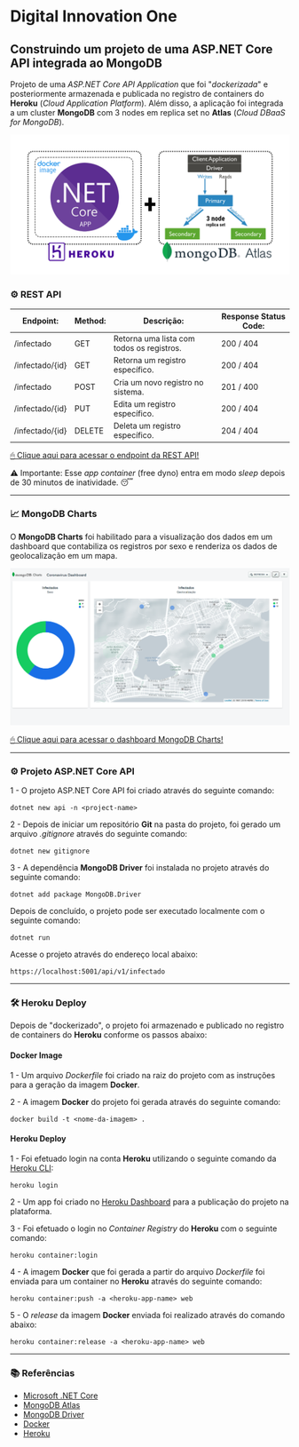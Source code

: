 # Digital Innovation One

## Construindo um projeto de uma ASP.NET Core API integrada ao MongoDB

Projeto de uma *ASP.NET Core API Application* que foi "*dockerizada*" e posteriormente armazenada e publicada no registro de containers do **Heroku** (*Cloud Application Platform*). Além disso, a aplicação foi integrada a um cluster **MongoDB** com 3 nodes em replica set no **Atlas** (*Cloud DBaaS for MongoDB*).

![ASP.NET Core API Application](docs/splash.png)

### ⚙ REST API

| Endpoint: | Method: | Descrição: | Response Status Code: |
|-----------|---------|--------------|-----------------------|
| /infectado | GET  | Retorna uma lista com todos os registros. | 200 / 404 |
| /infectado/{id} | GET | Retorna um registro específico. | 200 / 404 |
| /infectado | POST | Cria um novo registro no sistema. | 201 / 400 |
| /infectado/{id} | PUT | Edita um registro específico. | 200 / 404 |
| /infectado/{id} | DELETE | Deleta um registro específico. | 204 / 404 |

[🖱 Clique aqui para acessar o endpoint da REST API!][heroku-deploy]

⚠ Importante: Esse *app container* (free dyno) entra em modo *sleep* depois de 30 minutos de inatividade. 😴

---

### 📈 MongoDB Charts

O **MongoDB Charts** foi habilitado para a visualização dos dados em um dashboard que contabiliza os registros por sexo e renderiza os dados de geolocalização em um mapa.

![MongoDB Charts](docs/mongodb-charts.png)

[🖱 Clique aqui para acessar o dashboard MongoDB Charts!][mongodb-charts]

---

### ⚙ Projeto ASP.NET Core API

1 - O projeto ASP.NET Core API foi criado através do seguinte comando:

```console
dotnet new api -n <project-name>
```

2 - Depois de iniciar um repositório **Git** na pasta do projeto, foi gerado um arquivo *.gitignore* através do seguinte comando:

```console
dotnet new gitignore
```

3 - A dependência **MongoDB Driver** foi instalada no projeto através do seguinte comando:

```console
dotnet add package MongoDB.Driver
```

Depois de concluído, o projeto pode ser executado localmente com o seguinte comando:

```console
dotnet run
```

Acesse o projeto através do endereço local abaixo:

```console
https://localhost:5001/api/v1/infectado
```

---

### 🛠 Heroku Deploy

Depois de "dockerizado", o projeto foi armazenado e publicado no registro de containers do **Heroku** conforme os passos abaixo:

#### Docker Image

1 - Um arquivo *Dockerfile* foi criado na raiz do projeto com as instruções para a geração da imagem **Docker**.

2 - A imagem **Docker** do projeto foi gerada através do seguinte comando:

```console
docker build -t <nome-da-imagem> .
```

#### Heroku Deploy

1 - Foi efetuado login na conta **Heroku** utilizando o seguinte comando da [Heroku CLI][heroku-cli]:

```console
heroku login
```

2 - Um app foi criado no [Heroku Dashboard][heroku-dash] para a publicação do projeto na plataforma.

3 - Foi efetuado o login no *Container Registry* do **Heroku** com o seguinte comando:

```console
heroku container:login
```

4 - A imagem **Docker** que foi gerada a partir do arquivo *Dockerfile* foi enviada para um container no **Heroku** através do seguinte comando:

```console
heroku container:push -a <heroku-app-name> web
```

5 - O *release* da imagem **Docker** enviada foi realizado através do comando abaixo:

```console
heroku container:release -a <heroku-app-name> web
```

---

### 📚 Referências

- [Microsoft .NET Core](https://docs.microsoft.com/en-us/dotnet/)
- [MongoDB Atlas](https://www.mongodb.com/cloud/atlas)
- [MongoDB Driver](https://docs.mongodb.com/drivers/csharp)
- [Docker](https://www.docker.com/)
- [Heroku](https://www.heroku.com/)

[heroku-deploy]:https://dio-aspnet-core-api.herokuapp.com/api/v1/infectado
[mongodb-charts]:https://charts.mongodb.com/charts-dio-dotnet-mongo-fpurk/public/dashboards/6014de67-6de8-4e3a-8c9d-2f92492bba8b
[heroku-cli]:https://devcenter.heroku.com/articles/heroku-cli#download-and-install
[heroku-dash]:https://dashboard.heroku.com/apps
